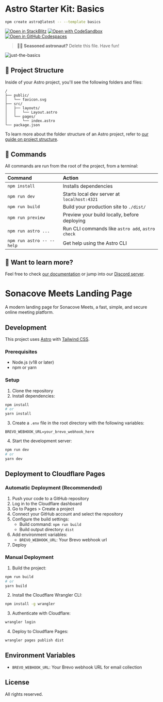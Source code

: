 # Astro Starter Kit: Basics

```sh
npm create astro@latest -- --template basics
```

[![Open in StackBlitz](https://developer.stackblitz.com/img/open_in_stackblitz.svg)](https://stackblitz.com/github/withastro/astro/tree/latest/examples/basics)
[![Open with CodeSandbox](https://assets.codesandbox.io/github/button-edit-lime.svg)](https://codesandbox.io/p/sandbox/github/withastro/astro/tree/latest/examples/basics)
[![Open in GitHub Codespaces](https://github.com/codespaces/badge.svg)](https://codespaces.new/withastro/astro?devcontainer_path=.devcontainer/basics/devcontainer.json)

> 🧑‍🚀 **Seasoned astronaut?** Delete this file. Have fun!

![just-the-basics](https://github.com/withastro/astro/assets/2244813/a0a5533c-a856-4198-8470-2d67b1d7c554)

## 🚀 Project Structure

Inside of your Astro project, you'll see the following folders and files:

```text
/
├── public/
│   └── favicon.svg
├── src/
│   ├── layouts/
│   │   └── Layout.astro
│   └── pages/
│       └── index.astro
└── package.json
```

To learn more about the folder structure of an Astro project, refer to [our guide on project structure](https://docs.astro.build/en/basics/project-structure/).

## 🧞 Commands

All commands are run from the root of the project, from a terminal:

| Command                   | Action                                           |
| :------------------------ | :----------------------------------------------- |
| `npm install`             | Installs dependencies                            |
| `npm run dev`             | Starts local dev server at `localhost:4321`      |
| `npm run build`           | Build your production site to `./dist/`          |
| `npm run preview`         | Preview your build locally, before deploying     |
| `npm run astro ...`       | Run CLI commands like `astro add`, `astro check` |
| `npm run astro -- --help` | Get help using the Astro CLI                     |

## 👀 Want to learn more?

Feel free to check [our documentation](https://docs.astro.build) or jump into our [Discord server](https://astro.build/chat).

# Sonacove Meets Landing Page

A modern landing page for Sonacove Meets, a fast, simple, and secure online meeting platform.

## Development

This project uses [Astro](https://astro.build/) with [Tailwind CSS](https://tailwindcss.com/).

### Prerequisites

- Node.js (v18 or later)
- npm or yarn

### Setup

1. Clone the repository
2. Install dependencies:

```bash
npm install
# or
yarn install
```

3. Create a `.env` file in the root directory with the following variables:

```
BREVO_WEBHOOK_URL=your_brevo_webhook_here
```

4. Start the development server:

```bash
npm run dev
# or
yarn dev
```

## Deployment to Cloudflare Pages

### Automatic Deployment (Recommended)

1. Push your code to a GitHub repository
2. Log in to the Cloudflare dashboard
3. Go to Pages > Create a project
4. Connect your GitHub account and select the repository
5. Configure the build settings:
   - Build command: `npm run build`
   - Build output directory: `dist`
6. Add environment variables:
   - `BREVO_WEBHOOK_URL`: Your Brevo webhook url
7. Deploy

### Manual Deployment

1. Build the project:

```bash
npm run build
# or
yarn build
```

2. Install the Cloudflare Wrangler CLI:

```bash
npm install -g wrangler
```

3. Authenticate with Cloudflare:

```bash
wrangler login
```

4. Deploy to Cloudflare Pages:

```bash
wrangler pages publish dist
```

## Environment Variables

- `BREVO_WEBHOOK_URL`: Your Brevo webhook URL for email collection

## License

All rights reserved.
